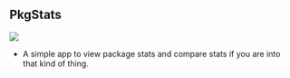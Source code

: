 ## PkgStats

<a href="https://www.cran-e.com/author/Tingwei%20Adeck"> <img src="https://img.shields.io/badge/CRAN-Tingwei Adeck-blue?style=for-the-badge&amp;logo=R&amp;logoColor=white"/> </a>

-   A simple app to view package stats and compare stats if you are into that kind of thing.
